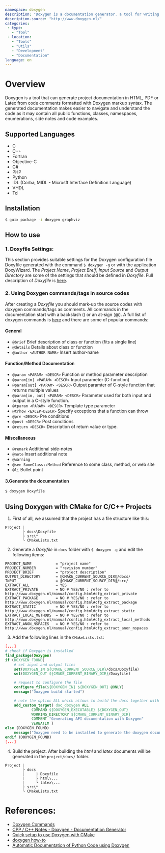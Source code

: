 ```yaml
---
namespace: doxygen
description: "Doxygen is a documentation generator, a tool for writing software reference documentation. The documentation is written within code, and is thus relatively easy to keep up to date. Doxygen can cross reference documentation and code, so that the reader of a document can easily refer to the actual code."
description-source: "http://www.doxygen.nl/"
categories:
 - type:
   - "Tool"
 - location:
   - "Tools"
   - "Utils"
   - "Development"
   - "Documentation"
language: en
---
```


# Overview
Doxygen is a tool that can generate project documentation in HTML, PDF or Latex from code comments formatted with Doxygen markup syntax. The generated documentation makes easier to navigate and understand the code as it may contain all public functions, classes, namespaces, enumerations, side notes and code examples.

## Supported Languages
* C
* C++
* Fortran
* Objective-C
* C#
* PHP
* Python
* IDL (Corba, MIDL - Microsft Interface Definition Language)
* VHDL
* Tcl

## Installation
```bash
$ guix package -i doxygen graphviz 
```
## How to use
### 1. Doxyfile Settings: 
This section provides suitable settings for the Doxygen configuration file Doxyfile generated with the command `$ doxygen -g` or with the application DoxyWizard. The _Project Name_, _Project Breif_, _Input Source_ and _Output Directory_ are some of the settings that should be defined in _Doxyfile_. Full description of _Doxyfile_ is [here](http://www.doxygen.nl/manual/config.html).

### 2. Using Doxygen commands/tags in source codes
After creating a _Doxyfile_ you should mark-up the source codes with doxygen commands/tags as comments. All commands in the documentation start with a backslash (\) or an at-sign (@). A full list of doxygen commands is [here](http://www.doxygen.nl/manual/commands.html) and there are some of popular commands:
#### General 
* `@brief`	Brief description of class or function (fits a single line)
* `@details`	Details about class or function
* `@author <AUTHOR NAME>`	Insert author-name

#### Function/Method Documentation
* `@param <PARAM> <DESCR>`	Function or method parameter description
* `@param[in] <PARAM> <DESCR>`	Input parameter (C-function)
* `@param[out] <PARAM> <DESCR>`	Output paramter of C-style function that returns multiple values
* `@param[in, out] <PARAM> <DESCR>`	Parameter used for both input and output in a C-style function.
* `@tparam <PARAM> <DESCR>`	Template type parameter
* `@trhow <EXCEP-DESCR>`	Specify exceptions that a function can throw
* `@pre <DESCR>`	Pre conditions
* `@post <DESCR>`	Post conditions
* `@return <DESCR>`	Description of return value or type.

#### Miscellaneous
* `@remark`	Additional side-notes
* `@note`	Insert additional note
* `@warning`	 
* `@see SomeClass::Method`	Reference to some class, method, or web site
* `@li`	Bullet point

#### 3.Generate the documentation
```bash
$ doxygen Doxyfile 
```

## Using Doxygen with CMake for C/C++ Projects
1. First of all, we assumed that the project has a file structure like this:

```
Project |
        ├ docs\Doxyfile
        ├ src\*
        └ CMakeLists.txt
```

2. Generate a _Doxyfile_ in `docs` folder with `$ doxygen -g` and edit the following items:

```
PROJECT_NAME           = "project name"
PROJECT_NUMBER         = "revision number"
PROJECT_BRIEF          = "project description"
OUTPUT_DIRECTORY       = @CMAKE_CURRENT_SOURCE_DIR@/docs/
INPUT                  = @CMAKE_CURRENT_SOURCE_DIR@/src/
EXTRACT_ALL            = YES
EXTRACT_PRIVATE        = NO # YES/NO : refer to http://www.doxygen.nl/manual/config.html#cfg_extract_private
EXTRACT_PACKAGE        = NO # YES/NO : refer to http://www.doxygen.nl/manual/config.html#cfg_extract_package
EXTRACT_STATIC         = NO # YES/NO : refer to http://www.doxygen.nl/manual/config.html#cfg_extract_static
EXTRACT_LOCAL_METHODS  = NO # YES/NO : refer to http://www.doxygen.nl/manual/config.html#cfg_extract_local_methods
EXTRACT_ANON_NSPACES   = NO # YES/NO : refer to http://www.doxygen.nl/manual/config.html#cfg_extract_anon_nspaces
```

3. Add the following lines in the `CMakeLists.txt`:

```cmake
[...]
# check if Doxygen is installed
find_package(Doxygen)
if (DOXYGEN_FOUND)
    # set input and output files
    set(DOXYGEN_IN ${CMAKE_CURRENT_SOURCE_DIR}/docs/Doxyfile)
    set(DOXYGEN_OUT ${CMAKE_CURRENT_BINARY_DIR}/Doxyfile)

    # request to configure the file
    configure_file(${DOXYGEN_IN} ${DOXYGEN_OUT} @ONLY)
    message("Doxygen build started")

    # note the option ALL which allows to build the docs together with the application
    add_custom_target( doc_doxygen ALL
            COMMAND ${DOXYGEN_EXECUTABLE} ${DOXYGEN_OUT}
            WORKING_DIRECTORY ${CMAKE_CURRENT_BINARY_DIR}
            COMMENT "Generating API documentation with Doxygen"
            VERBATIM )
else (DOXYGEN_FOUND)
    message("Doxygen need to be installed to generate the doxygen documentation")
endif (DOXYGEN_FOUND)
[...]
```

4. Build the project. After building the _html_ and _latex_ documents will be generated in the `project/docs/` folder.

```
Project |
        ├ docs
        |     ├ Doxyfile
        |     ├ html\...
        |     └ latex\...
        ├ src\*
        └ CMakeLists.txt
```

# References:
* [Doxygen Commands](http://www.doxygen.nl/manual/commands.html)
* [CPP / C++ Notes - Doxygen - Documentation Generator](https://caiorss.github.io/C-Cpp-Notes/Doxygen-documentation.html)
* [Quick setup to use Doxygen with CMake](https://vicrucann.github.io/tutorials/quick-cmake-doxygen/)
* [doxygen how-to](https://www-numi.fnal.gov/offline_software/srt_public_context/WebDocs/doxygen-howto.html)
* [Automatic Documentation of Python Code using Doxygen](https://engtech.wordpress.com/2007/03/20/automatic_documentation_python_doxygen/)